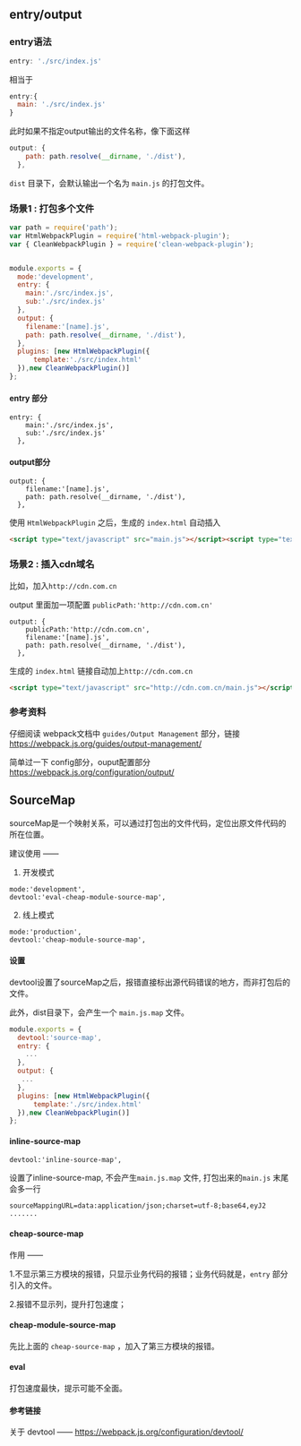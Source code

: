 ## entry/output

### entry语法

```js
entry: './src/index.js'
```

相当于

```js
entry:{
  main: './src/index.js'
}
```

此时如果不指定output输出的文件名称，像下面这样

```js
output: {
    path: path.resolve(__dirname, './dist'),
  },
```

`dist` 目录下，会默认输出一个名为 `main.js` 的打包文件。

### 场景1 : 打包多个文件

```js
var path = require('path');
var HtmlWebpackPlugin = require('html-webpack-plugin');
var { CleanWebpackPlugin } = require('clean-webpack-plugin');


module.exports = {
  mode:'development',
  entry: {
    main:'./src/index.js',
    sub:'./src/index.js'
  },
  output: {
    filename:'[name].js',
    path: path.resolve(__dirname, './dist'),
  },
  plugins: [new HtmlWebpackPlugin({
      template:'./src/index.html'
  }),new CleanWebpackPlugin()]
};
```

#### entry 部分

```
entry: {
    main:'./src/index.js',
    sub:'./src/index.js'
  },
```

#### output部分

```
output: {
    filename:'[name].js',
    path: path.resolve(__dirname, './dist'),
  },
```

使用 `HtmlWebpackPlugin` 之后，生成的 `index.html` 自动插入

```html
<script type="text/javascript" src="main.js"></script><script type="text/javascript" src="sub.js"></script>
```

### 场景2 : 插入cdn域名

比如，加入`http://cdn.com.cn` 

output 里面加一项配置 `publicPath:'http://cdn.com.cn'` 

```
output: {
    publicPath:'http://cdn.com.cn',
    filename:'[name].js',
    path: path.resolve(__dirname, './dist'),
  },
```

生成的 `index.html` 链接自动加上`http://cdn.com.cn` 

```html
<script type="text/javascript" src="http://cdn.com.cn/main.js"></script><script type="text/javascript" src="http://cdn.com.cn/sub.js"></script>
```

### 参考资料

仔细阅读 webpack文档中 `guides/Output Management` 部分，链接<https://webpack.js.org/guides/output-management/>

简单过一下 config部分，ouput配置部分<https://webpack.js.org/configuration/output/>

## SourceMap

sourceMap是一个映射关系，可以通过打包出的文件代码，定位出原文件代码的所在位置。

建议使用 ——

1. 开发模式

```
mode:'development',
devtool:'eval-cheap-module-source-map',
```

2. 线上模式

```
mode:'production',
devtool:'cheap-module-source-map',
```

#### 设置

devtool设置了sourceMap之后，报错直接标出源代码错误的地方，而非打包后的文件。

此外，dist目录下，会产生一个 `main.js.map` 文件。

```js
module.exports = {
  devtool:'source-map',
  entry: {
    ...
  },
  output: {
   ...
  },
  plugins: [new HtmlWebpackPlugin({
      template:'./src/index.html'
  }),new CleanWebpackPlugin()]
};
```

#### inline-source-map

```
devtool:'inline-source-map',
```

设置了inline-source-map, 不会产生`main.js.map` 文件, 打包出来的`main.js` 末尾会多一行

```
sourceMappingURL=data:application/json;charset=utf-8;base64,eyJ2 .......
```

#### cheap-source-map

作用 ——

1.不显示第三方模块的报错，只显示业务代码的报错；业务代码就是，`entry` 部分引入的文件。

2.报错不显示列，提升打包速度；

#### cheap-module-source-map

先比上面的 `cheap-source-map` ，加入了第三方模块的报错。

#### eval

打包速度最快，提示可能不全面。

#### 参考链接

关于 devtool —— <https://webpack.js.org/configuration/devtool/>
